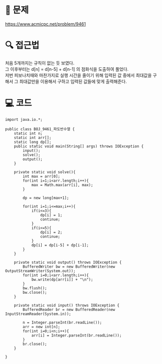 # 📖 문제
https://www.acmicpc.net/problem/9461

# 🔍 접근법
처음 5개까지는 규칙이 없는 듯 보였다.   
그 이후부터는 d[n] = d[n-5] + d[n-1] 의 점화식을 도출하여 풀었다.   
저번 피보나치때와 마찬가지로 실행 시간을 줄이기 위해 입력된 값 중에서 최대값을 구해서
그 최대값만을 이용해서 구하고 입력된 값들에 맞게 출력해준다.

# 💻 코드
```
import java.io.*;

public class BOJ_9461_파도반수열 {
    static int n;
    static int arr[];
    static long dp[];
    public static void main(String[] args) throws IOException {
        input();
        solve();
        output();
    }

    private static void solve(){
        int max = arr[0];
        for(int i=1;i<arr.length;i++){
            max = Math.max(arr[i], max);
        }

        dp = new long[max+1];

        for(int i=1;i<=max;i++){
            if(i<=3){
                dp[i] = 1;
                continue;
            }
            if(i<=5){
                dp[i] = 2;
                continue;
            }
            dp[i] = dp[i-5] + dp[i-1];
        }
    }

    private static void output() throws IOException {
        BufferedWriter bw = new BufferedWriter(new OutputStreamWriter(System.out));
        for(int i=0;i<arr.length;i++){
            bw.write(dp[arr[i]] + "\n");
        }
        bw.flush();
        bw.close();
    }

    private static void input() throws IOException {
        BufferedReader br = new BufferedReader(new InputStreamReader(System.in));

        n = Integer.parseInt(br.readLine());
        arr = new int[n];
        for(int i=0;i<n;i++){
            arr[i] = Integer.parseInt(br.readLine());
        }
        br.close();
    }

}

```